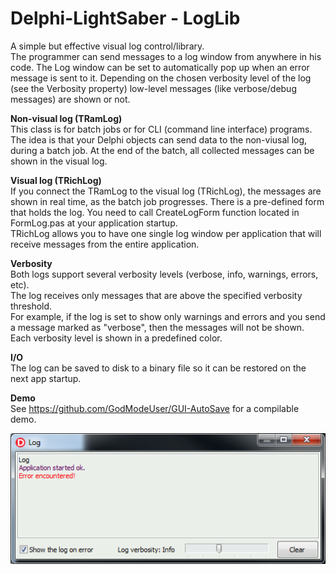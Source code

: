 # Delphi-LightSaber - LogLib

A simple but effective visual log control/library.  
The programmer can send messages to a log window from anywhere in his code.  The Log window can be set to automatically pop up when an error message is sent to it. Depending on the chosen verbosity level of the log (see the Verbosity property) low-level messages (like verbose/debug messages) are shown or not.  

**Non-visual log (TRamLog)**  
This class is for batch jobs or for CLI (command line interface) programs.  
The idea is that your Delphi objects can send data to the non-viusal log, during a batch job. At the end of the batch, all collected messages can be shown in the visual log.  

**Visual log (TRichLog)**  
If you connect the TRamLog to the visual log (TRichLog), the messages are shown in real time, as the batch job progresses. There is a pre-defined form that holds the log. You need to call CreateLogForm function located in FormLog.pas at your application startup.  
TRichLog allows you to have one single log window per application that will receive messages from the entire application.  

**Verbosity**    
Both logs support several verbosity levels (verbose, info, warnings, errors, etc).   
The log receives only messages that are above the specified verbosity threshold.   
For example, if the log is set to show only warnings and errors and you send a message marked as "verbose", then the messages will not be shown.  
Each verbosity level is shown in a predefined color.   

**I/O**  
The log can be saved to disk to a binary file so it can be restored on the next app startup.  

**Demo**  
See https://github.com/GodModeUser/GUI-AutoSave for a compilable demo.  


![](ScreenShot.png)
